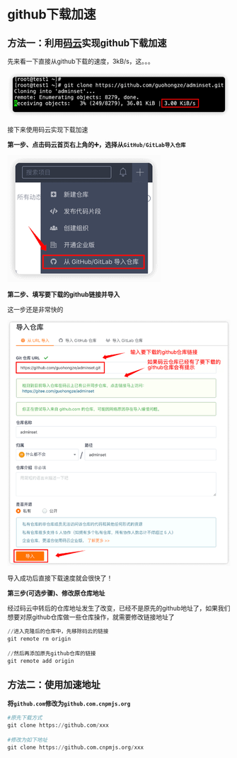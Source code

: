 # github下载加速

## 方法一：利用[码云](https://gitee.com/)实现github下载加速

先来看一下直接从github下载的速度，3kB/s，这。。。

![iShot2020-03-0916.49.50](github下载加速.assets/iShot2020-03-0916.49.50.png)



接下来使用码云实现下载加速

**第一步、点击码云首页右上角的➕，选择从``GitHub/GitLab导入仓库``**

![iShot2020-03-0917.05.14](github下载加速.assets/iShot2020-03-0917.05.14.png)

**第二步、填写要下载的github链接并导入**

这一步还是非常快的

![iShot2020-03-0917.10.22](github下载加速.assets/iShot2020-03-0917.10.22.png)

导入成功后直接下载速度就会很快了！



**第三步(可选步骤)、修改原仓库地址**

经过码云中转后的仓库地址发生了改变，已经不是原先的github地址了，如果我们想要对原github仓库做一些仓库操作，就需要修改链接地址了

```python
//进入克隆后的仓库中，先移除码云的链接
git remote rm origin

//然后再添加原先github仓库的链接
git remote add origin
```



## 方法二：使用加速地址

**将``github.com``修改为``github.com.cnpmjs.org``**

```python
#原先下载方式
git clone https://github.com/xxx

#修改为如下地址
git clone https://github.com.cnpmjs.org/xxx
```

